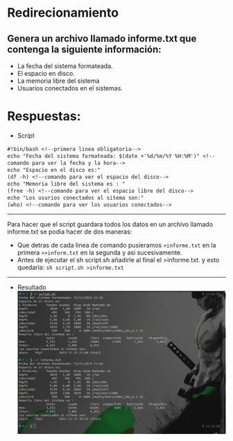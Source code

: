 # Redirecionamiento
## Genera un archivo llamado informe.txt que contenga la siguiente información:
  * La fecha del sistema formateada. <!--date +'%d/%m/%Y %H:%M'-->
  * El espacio en disco.  <!--df -h-->
  * La memoria libre del sistema  <!--free -h-->
  * Usuarios conectados en el sistemas.  <!--who-->
  

# Respuestas:
* Script
```
#!bin/bash <!--primera linea obligatoria-->
echo "Fecha del sistema formateada: $(date +'%d/%m/%Y %H:%M')" <!--comando para ver la fecha y la hora-->
echo "Espacio en el disco es:" 
(df -h) <!--comando para ver el espacio del disco-->
echo "Memoria libre del sistema es : "
(free -h) <!--comando para ver el espacio libre del disco-->
echo "Los usurios conectados al sitema son:"
(who) <!--comando para ver los usuarios conectados-->

```
---
Para hacer que el script guardara todos los datos en un archivo llamado informe.txt se podia hacer de dos maneras: 
* Que detras de cada linea de comando pusieramos `>informe.txt` en la primera `>>inform.txt` en la segunda y asi sucesivamente.
* Antes de ejecutar el sh script.sh añadirle al final el >informe.txt. y esto quedaria:
  `sh script.sh >informe.txt`
---

* Resultado
![resultado](img/resultado_script.png)
